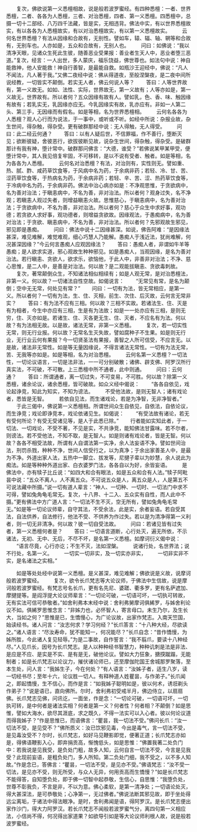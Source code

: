 <!-- { "loadSidebar": true } -->
　　复次，佛欲说第一义悉檀相故，说是般若波罗蜜经。有四种悉檀：一者、世界悉檀，二者、各各为人悉檀，三者、对治悉檀，四者、第一义悉檀。四悉檀中，总摄一切十二部经、八万四千法藏，皆是实，无相违背。佛法中实，有以世界悉檀故实，有以各各为人悉檀故实，有以对治悉檀故实，有以第一义悉檀故实。
　　云何名世界悉檀？有法从因缘和合故有，无别性。譬如车，辕、辐、轴、辋等和合故有，无别车也。人亦如是，五众和合故有，无别人也。
　　问曰：如佛说：“我以清净天眼，见诸众生死此生彼，随善恶业受果报：善业者生天人中，恶业者堕三恶道。”复次，经言：一人出世，多人蒙庆，福乐饶益，佛世尊也。如法句中说：神自能救神，他人安能救！神自行善智，是最能自救。如瓶沙王迎经中，佛说：“凡人不闻法，凡人著于我。”又佛二夜经中说：佛从得道夜，至般涅槃夜，是二夜中间所说经教，一切皆实不颠倒。若实无人者，佛云何说人等？
　　答曰：人等世界故有，第一义故无。如如、法性、实际，世界故无，第一义故有；人等亦如是，第一义故无，世界故有。所以者何？五众因缘有故有人。譬如乳，色、香、味、触因缘有故有；若乳实无，乳因缘亦应无。今乳因缘实有故，乳亦应有。非如一人第二头、第三手，无因缘而有假名。如是等相，名为世界悉檀相。
　　云何名各各为人悉檀？观人心行而为说法，于一事中，或听或不听。如经中所说：杂报业故，杂生世间，得杂触，得杂受。更有破群那经中说：无人得触，无人得受。
　　问曰：此二经云何通？
　　答曰：以有人疑后世，不信罪福，作不善行，堕断灭见；欲断彼疑，舍彼恶行，欲拔彼断见故，说杂生世间，得杂触，得杂受。是破群那计有我有神，堕计常中。破群那问佛言：“大德，谁受？”若佛说某甲某甲受，便堕计常中，其人我见倍复牢固，不可移转，是以不说有受者、触者。如是等相，名为各各为人悉檀。
　　云何名对治悉檀？有法，对治则有，实性则无。譬如重、热、腻、酢、咸药草饮食等，于风病中名为药，于余病非药；若轻、冷、甘、苦、涩药草饮食等，于热病名为药，于余病非药；若轻、辛、苦、涩、热药草饮食等，于冷病中名为药，于余病非药。佛法中治心病亦如是：不净观思惟，于贪欲病中，名为善对治法；于瞋恚病中，不名为善，非对治法。所以者何？观身过失，名不净观；若瞋恚人观过失者，则增益瞋恚火故。思惟慈心，于瞋恚病中，名为善对治法；于贪欲病中，不名为善，非对治法。所以者何？慈心于众生中求好事，观功德；若贪欲人求好事，观功德者，则增益贪欲故。因缘观法，于愚痴病中，名为善对治法；于贪欲、瞋恚病中，不名为善，非对治法。所以者何？先邪观故生邪见，邪见即是愚痴。
　　问曰：佛法中说十二因缘甚深。如说，佛告阿难：“是因缘法甚深，难见难解，难觉难观，细心巧慧人乃能解。愚痴人于浅近法，犹尚难解，何况甚深因缘？”今云何言愚痴人应观因缘法？
　　答曰：愚痴人者，非谓如牛羊等愚痴；是人欲求实道，邪心观故生种种邪见。如是愚痴人，当观因缘，是名为善对治法。若行瞋恚、贪欲人，欲求乐，欲恼他，于此人中，非善非对治法；不净、慈心思惟，是二人中，是善是对治法。何以故？是二观能拔瞋恚、贪欲毒刺故。
　　复次，著常颠倒众生，不知诸法相似相续有；如是人观无常，是对治悉檀法，非第一义。何以故？一切诸法自性空故。如偈说言：
　　“无常见有常，是名为颠倒；空中无无常，何处见有常？”
　　问曰：一切有为法，皆无常相应，是第一义。所以者何？一切有为法，生、住、灭相，前生、次住、后灭故，云何言无常非实？
　　答曰：有为法不应有三相。何以故？三相不实故。若诸法生、住、灭是有为相者，今生中亦应有三相，生是有为法故；如是一一处亦应有三相，是则无穷，住、灭亦如是。若诸生、住、灭各更无生、住、灭者，不应名有为法。何以故？有为法相无故。以是故，诸法无常，非第一义悉檀。
　　复次，若一切实性无常，则无行业报。何以故？无常名生灭失故，譬如腐种子不生果。如是则无行业，无行业云何有果报？今一切贤圣法有果报，善智之人所可信受，不应言无。以是故，诸法非无常性。如是等无量因缘说，不得言诸法无常性。一切有为法无常，苦、无我等亦如是。如是等相，名为对治悉檀。
　　云何名第一义悉檀？一切法性，一切论议语言，一切是法非法，一一可分别破散；诸佛、辟支佛、阿罗汉所行真实法，不可破，不可散。上三悉檀中所不通者，此中则通。
　　问曰：云何通？
　　答曰：所谓通者，离一切过失，不可变易，不可胜。何以故？除第一义悉檀，诸余论议，诸余悉檀，皆可破故。如众义经中偈说：
　　“各各自依见，戏论起诤竞，知此为知实，不知为谤法。
　　不受他法故，是则无智人；诸有戏论者，悉皆是无智。
　　若依自见法，而生诸戏论，若是为净智，无非净智者。”
　　于此三偈中，佛说第一义悉檀相。所谓世间众生自依见，自依法，自依论议，而生诤竞；戏论即诤竞本，戏论依诸见生。如偈说：
　　“有受法故有诸论，若无有受何所论？有受无受诸见等，是人于此悉已除。”
　　行者能如实知此者，于一切法、一切戏论，不受不著，不见是实，不共诤竞，能知佛法甘露味。若不尔者，则谤法。若不受他法，不知不取，是无智人。如是则诸有戏论者，皆是无智。何以故？各各不相受法故，所谓有人自谓法第一实净，余人法妄语不净。譬如世间治法，刑罚杀戮，种种不净，世间人信受行之，以为真净；于余出家善圣人中，是最为不净。外道出家人法，五热中一脚立、拔发等，尼揵子辈以为妙慧，余人说此为痴法。如是等种种外道出家、白衣婆罗门法，各各自以为好，余皆妄语。
　　是佛法中，亦有犊子比丘说：“如四大和合有眼法，如是五众和合有人法。”犊子阿毗昙中说：“五众不离人，人不离五众。不可说五众是人，离五众是人，人是第五不可说法藏中所摄。”说一切有道人辈言：“神人、一切种、一切时、一切法门中求不可得，譬如兔角龟毛常无。复次，十八界、十二入、五众实有自性，而人此中不摄。”更有佛法中方广道人言：“一切法不生不灭，空无所有，譬如兔角龟毛常无。”如是等一切论议师辈，自守其法，不受余法，此是实，余者妄语。若自受其法，自法供养，自法修行，他法不受、不供养为作过失。若以是为清净得第一义利者，则一切无非清净。何以故？彼一切自受法故。
　　问曰：若诸见皆有过失者，第一义悉檀何者是？
　　答曰：一切语言道断，心行处灭，遍无所依，不示诸法，无初、无中、无后，不尽不坏，是名第一义悉檀。如摩诃衍义偈中说：
　　“语言尽竟，心行亦讫；不生不灭，法如涅槃。
　　说诸行处，名世界法；说不行处，名第一义。
　　一切实一切非实，及一切实亦非实，
　　一切非实非不实，是名诸法之实相。”

　　如是等处处经中说第一义悉檀。是义甚深，难见难解；佛欲说是义故，说摩诃般若波罗蜜经。
　　复次，欲令长爪梵志等大论议师，于佛法中生信故，说是摩诃般若波罗蜜经。有梵志号名长爪，更有名先尼、婆蹉、衢多罗，更有名萨遮加、摩揵提等。是阎浮提大论议师辈言：“一切论可破，一切语可坏，一切执可转故，无有实法可信可恭敬者。”如舍利弗本末经中说：舍利弗舅摩诃俱絺罗，与姊舍利论议不如。俱絺罗思惟念言：“非姊力也，必怀智人，寄言母口。未生乃尔，及生长大，当如之何？”思惟是已，生憍慢心，为广论议故，出家作梵志。入南天竺国，始读经书。诸人问言：“汝志何求？学习何经？”长爪答言：“十八种大经，尽欲读之。”诸人语言：“尽汝寿命，犹不能知一，何况能尽？”长爪自念：“昔作憍慢，为姊所胜，今此诸人复见轻辱。”为是二事故，自作誓言：“我不翦爪，要读十八种经尽。”人见爪长，因号为长爪梵志。是人以种种经书智慧力，种种讥刺是法是非法、是应是不应、是实是不实、是有是无，破他论议。譬如大力狂象，搪揬蹴蹋，无能制者；如是长爪梵志以论议力，摧伏诸论师已，还至摩伽陀国王舍城那罗聚落，至本生处，问人言：“我姊生子，今在何处？”有人语言：“汝姊子者，适生八岁，读一切经书尽；至年十六，论议胜一切人。有释种道人姓瞿昙，与作弟子。”长爪闻之，即起憍慢，生不信心，而作是言：“如我姊子聪明如是，彼以何术，诱诳剃头作弟子？”说是语已，直向佛所。尔时，舍利弗初受戒半月，佛边侍立，以扇扇佛。长爪梵志见佛，问讯讫，一面坐，作是念：“一切论可破，一切语可坏，一切执可转，是中何者是诸法实相？何者是第一义？何者性？何者相？不颠倒？如是思惟，譬如大海水，欲尽其涯底，求之既久，不得一法实可以入心者。彼以何论议道而得我姊子？”作是思惟已，而语佛言：“瞿昙，我一切法不受。”佛问长爪：“汝一切法不受，是见受不？”佛所质义：汝已饮邪见毒，今出是毒气，言一切法不受，是见毒汝受不？尔时，长爪梵志，如好马见鞭影即觉，便著正道；长爪梵志亦如是，得佛语鞭影入心，即弃捐贡高，惭愧低头，如是思惟：“佛置我著二处负门中：若我说是见我受，是负处门粗，故多人知，云何自言一切法不受，今言是见我受？此现前妄语，是粗负处门，多人所知。第二负处门细，我不受之，以不多人知故。”作是念已，答佛言：“瞿昙，一切法不受，是见亦不受。”佛语梵志：“汝不受一切法，是见亦不受，则无所受，与众人无异，何用贡高而生憍慢？”如是长爪梵志不能得答，自知堕负处，即于佛一切智中起恭敬，生信心，自思惟：“我堕负处，世尊不彰我负，不言是非，不以为意。佛心柔软，是第一清净处；一切语论处灭，得大甚深法，是可恭敬处；心净第一，无过佛者。”佛说法断其邪见故，即于坐处得远尘离垢，于诸法中得法眼净。是时，舍利弗闻是语，得阿罗汉。是长爪梵志便出家作沙门，得大力阿罗汉。若长爪梵志不闻般若波罗蜜气分，离四句第一义相应法，小信尚不得，何况得出家道果？如欲导引如是等大论议师利根人故，说是般若波罗蜜经。
